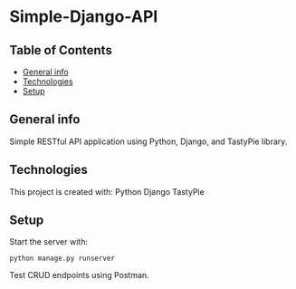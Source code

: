 # Simple-Django-API

## Table of Contents

-   [General info](#general-info)
-   [Technologies](#technologies)
-   [Setup](#setup)

## General info

Simple RESTful API application using Python, Django, and TastyPie library.

## Technologies

This project is created with:
Python
Django
TastyPie

## Setup

Start the server with:

```
python manage.py runserver
```

Test CRUD endpoints using Postman.
